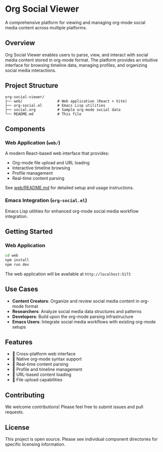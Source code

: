 # Org Social Viewer

A comprehensive platform for viewing and managing org-mode social media content across multiple platforms.

## Overview

Org Social Viewer enables users to parse, view, and interact with social media content stored in org-mode format. The platform provides an intuitive interface for browsing timeline data, managing profiles, and organizing social media interactions.

## Project Structure

```
org-social-viewer/
├── web/                # Web application (React + Vite)
├── org-social.el       # Emacs Lisp utilities
├── social.org          # Sample org-mode social data
└── README.md           # This file
```

## Components

### Web Application (`web/`)

A modern React-based web interface that provides:
- Org-mode file upload and URL loading
- Interactive timeline browsing
- Profile management
- Real-time content parsing

See [web/README.md](web/README.md) for detailed setup and usage instructions.

### Emacs Integration (`org-social.el`)

Emacs Lisp utilities for enhanced org-mode social media workflow integration.

## Getting Started

### Web Application

```bash
cd web
npm install
npm run dev
```

The web application will be available at `http://localhost:5173`

## Use Cases

- **Content Creators**: Organize and review social media content in org-mode format
- **Researchers**: Analyze social media data structures and patterns
- **Developers**: Build upon the org-mode parsing infrastructure
- **Emacs Users**: Integrate social media workflows with existing org-mode setups

## Features

- 📱 Cross-platform web interface
- 📝 Native org-mode syntax support
- 🔄 Real-time content parsing
- 👤 Profile and timeline management
- 🔗 URL-based content loading
- 📁 File upload capabilities

## Contributing

We welcome contributions! Please feel free to submit issues and pull requests.

## License

This project is open source. Please see individual component directories for specific licensing information.